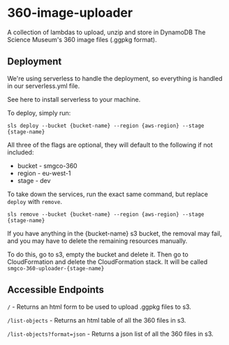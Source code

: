 # 360-image-uploader

A collection of lambdas to upload, unzip and store in DynamoDB The Science Museum's 360 image files (.ggpkg format).

## Deployment

We're using serverless to handle the deployment, so everything is handled in our serverless.yml file.

See here to install serverless to your machine.

To deploy, simply run:

```
sls deploy --bucket {bucket-name} --region {aws-region} --stage {stage-name}
```

All three of the flags are optional, they will default to the following if not included:

* bucket - smgco-360
* region - eu-west-1
* stage - dev

To take down the services, run the exact same command, but replace `deploy` with `remove`.

```
sls remove --bucket {bucket-name} --region {aws-region} --stage {stage-name}
```

If you have anything in the {bucket-name} s3 bucket, the removal may fail, and you may have to delete the remaining resources manually.

To do this, go to s3, empty the bucket and delete it. Then go to CloudFormation and delete the CloudFormation stack. It will be called `smgco-360-uploader-{stage-name}`

## Accessible Endpoints

`/` - Returns an html form to be used to upload .ggpkg files to s3.

`/list-objects` - Returns an html table of all the 360 files in s3.

`/list-objects?format=json` - Returns a json list of all the 360 files in s3.
